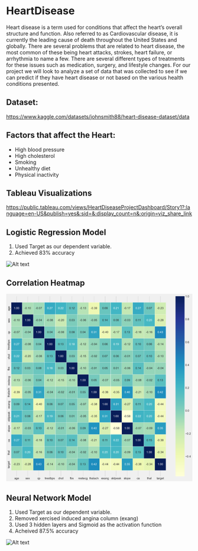 # HeartDisease
Heart disease is a term used for conditions that affect the heart’s overall structure and function. Also referred to as Cardiovascular disease, it is currently the leading cause of death throughout the United States and globally. There are several problems that are related to heart disease, the most common of these being heart attacks, strokes, heart failure, or arrhythmia to name a few. There are several different types of treatments for these issues such as medication, surgery, and lifestyle changes. For our project we will look to analyze a set of data that was collected to see if we can predict if they have heart disease or not based on the various health conditions presented. 

## Dataset: 
https://www.kaggle.com/datasets/johnsmith88/heart-disease-dataset/data

## Factors that affect the Heart:
* High blood pressure
* High cholesterol
* Smoking
* Unhealthy diet
* Physical inactivity 
## Tableau Visualizations
https://public.tableau.com/views/HeartDiseaseProjectDashboard/Story1?:language=en-US&publish=yes&:sid=&:display_count=n&:origin=viz_share_link

## Logistic Regression Model
1. Used Target as our dependent variable.
2. Achieved 83% accuracy

![Alt text](<Screenshot 2024-06-04 at 7.28.48 PM.png>)

## Correlation Heatmap
![Alt text](heatmap.png)

## Neural Network Model
1. Used Target as our dependent variable.
2. Removed xercised induced angina column (exang)
3. Used 3 hidden layers and Sigmoid as the activation function
4. Acheived 87.5% accuracy

![Alt text](<Screenshot 2024-06-04 at 7.26.28 PM.png>)
